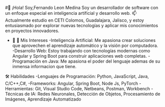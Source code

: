 #👋 ¡Hola! Soy,Fernando Leon Medina
Soy un desarrollador de software con un enfoque especial en inteligencia artificial y
desarrollo web.
📫 Actualmente estudio en CETI Colomos, Guadalajara, Jalisco, y estoy entusiasmado por explorar nuevas tecnologías y aplicar mis conocimientos en proyectos innovadores.
  
- 👀 🚀 Mis Intereses
-Inteligencia Artificial: Me apasiona crear soluciones que aprovechen el aprendizaje automático y la visión por computadora.
-Desarrollo Web: Estoy trabajando con tecnologías modernas como Angular y Spring Boot para construir aplicaciones web completas.
-Programación en Java: Me apasiona el poder del lenguaje ademas de su inmensa informacion que tiene.

🛠️ Habilidades
-Lenguajes de Programación: Python, JavaScript, Java, C/C++,C#,
-Frameworks: Angular, Spring Boot, Node Js, PyTorch
-Herramientas: Git, Visual Studio Code, Netbeans, Postman, Workbench
-Técnicas de IA: Redes Neuronales, Detección de Objetos, Procesamiento de Imágenes, Aprendizaje Automatizado


<!---
chaton444/chaton444 is a ✨ special ✨ repository because its `README.md` (this file) appears on your GitHub profile.
You can click the Preview link to take a look at your changes.
--->

